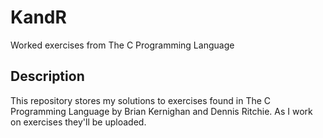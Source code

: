 # KandR
Worked exercises from The C Programming Language

## Description
This repository stores my solutions to exercises found in The C Programming Language by Brian Kernighan and Dennis Ritchie. As I work on exercises they'll be uploaded.
